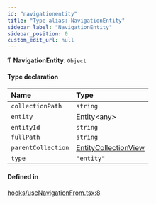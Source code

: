 ```yaml
---
id: "navigationentity"
title: "Type alias: NavigationEntity"
sidebar_label: "NavigationEntity"
sidebar_position: 0
custom_edit_url: null
---
```


Ƭ **NavigationEntity**: `Object`

#### Type declaration

| Name | Type |
| :------ | :------ |
| `collectionPath` | `string` |
| `entity` | [Entity](../interfaces/entity.md)<any\> |
| `entityId` | `string` |
| `fullPath` | `string` |
| `parentCollection` | [EntityCollectionView](../interfaces/entitycollectionview.md) |
| `type` | ``"entity"`` |

#### Defined in

[hooks/useNavigationFrom.tsx:8](https://github.com/Camberi/firecms/blob/b1328ad/src/hooks/useNavigationFrom.tsx#L8)
